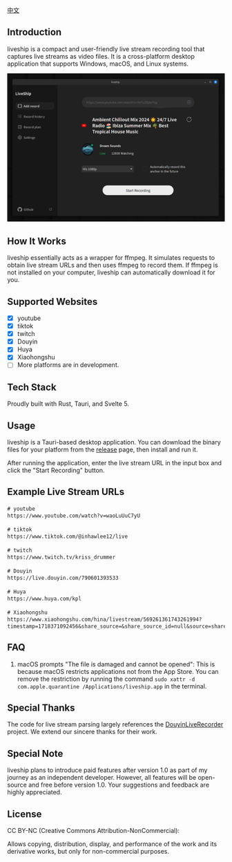 [中文](README.zh.md)

## Introduction

liveship is a compact and user-friendly live stream recording tool that captures live streams as video files. It is a cross-platform desktop application that supports Windows, macOS, and Linux systems.

![image](image.png)

## How It Works

liveship essentially acts as a wrapper for ffmpeg. It simulates requests to obtain live stream URLs and then uses ffmpeg to record them. If ffmpeg is not installed on your computer, liveship can automatically download it for you.

## Supported Websites

- [x] youtube
- [x] tiktok
- [x] twitch
- [x] Douyin
- [x] Huya
- [x] Xiaohongshu
- [ ] More platforms are in development.

## Tech Stack

Proudly built with Rust, Tauri, and Svelte 5.

## Usage

liveship is a Tauri-based desktop application. You can download the binary files for your platform from the [release](https://github.com/jlvihv/liveship/releases/) page, then install and run it.

After running the application, enter the live stream URL in the input box and click the "Start Recording" button.

## Example Live Stream URLs

```shell
# youtube
https://www.youtube.com/watch?v=waoLuUuC7yU

# tiktok
https://www.tiktok.com/@inhawlee12/live

# twitch
https://www.twitch.tv/kriss_drummer

# Douyin
https://live.douyin.com/790601393533

# Huya
https://www.huya.com/kpl

# Xiaohongshu
https://www.xiaohongshu.com/hina/livestream/569261361743261994?timestamp=1718371092456&share_source=&share_source_id=null&source=share_out_of_app&host_id=5c878d39000000001202d5e0&xhsshare=WeixinSession&appuid=5ed89960000000000101fdef&apptime=1718371092&share_id=da64276193b44a2ba85bda5c6fba5016
```

## FAQ

1. macOS prompts "The file is damaged and cannot be opened": This is because macOS restricts applications not from the App Store. You can remove the restriction by running the command `sudo xattr -d com.apple.quarantine /Applications/liveship.app` in the terminal.

## Special Thanks

The code for live stream parsing largely references the [DouyinLiveRecorder](https://github.com/ihmily/DouyinLiveRecorder) project. We extend our sincere thanks for their work.

## Special Note

liveship plans to introduce paid features after version 1.0 as part of my journey as an independent developer. However, all features will be open-source and free before version 1.0. Your suggestions and feedback are highly appreciated.

## License

CC BY-NC (Creative Commons Attribution-NonCommercial):

Allows copying, distribution, display, and performance of the work and its derivative works, but only for non-commercial purposes.
